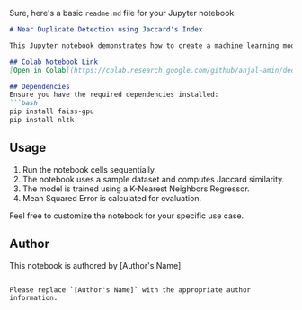 Sure, here's a basic `readme.md` file for your Jupyter notebook:

```markdown
# Near Duplicate Detection using Jaccard's Index

This Jupyter notebook demonstrates how to create a machine learning model trained on Jaccard's Index. The goal is to quickly and accurately determine how similar input text compares to stored text. The definition of "duplicate" includes similarity in words, sentences, or paragraphs even if they have been rearranged.

## Colab Notebook Link
[Open in Colab](https://colab.research.google.com/github/anjal-amin/dedupe/blob/main/near_dupe_detection.ipynb)

## Dependencies
Ensure you have the required dependencies installed:
```bash
pip install faiss-gpu
pip install nltk
```

## Usage
1. Run the notebook cells sequentially.
2. The notebook uses a sample dataset and computes Jaccard similarity.
3. The model is trained using a K-Nearest Neighbors Regressor.
4. Mean Squared Error is calculated for evaluation.

Feel free to customize the notebook for your specific use case.

## Author
This notebook is authored by [Author's Name].

```

Please replace `[Author's Name]` with the appropriate author information.